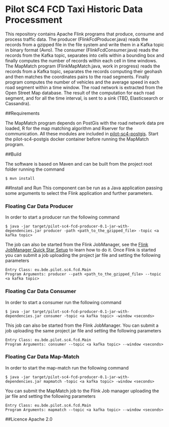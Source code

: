 Pilot SC4 FCD Taxi Historic Data Processment
===============================================
This repository contains Apache Flink programs that produce, consume and process traffic data.
The producer (FlinkFcdProducer.java) reads the records from a gzipped file in the file system and write them in a Kafka
topic in binary format (Avro).
The consumer (FlinkFcdConsumer.java) reads the records from the Kafka topic, separates into cells within a bounding box
and finally computes the number of records within each cell in time windows.
The MapMatch program (FlinkMapMatch.java, work in progress) reads the records from a Kafka topic, separates the records 
computing their geohash and then matches the coordinates pairs to the road segments. Finally program computes the number 
of vehicles and the average speed in each road segment within a time window. The road network is extracted from the 
Open Street Map database. The result of the computation for each road segment, and for all the time interval, is sent
to a sink (TBD, Elasticsearch or Cassandra).

##Requirements

The MapMatch program depends on PostGis with the road network data pre loaded, R for the map matching algorithm and Rserver for the 
communication. All these modules are included in [pilot-sc4-postgis](https://github.com/big-data-europe/pilot-sc4-postgis). Start
the pilot-sc4-postgis docker container before running the MapMatch program.

##Build

The software is based on Maven and can be built from the project root folder running the command

    $ mvn install  

##Install and Run
This component can be run as a Java application passing some arguments to select the Flink application and further parameters.

### Floating Car Data Producer 
In order to start a producer run the following command

    $ java -jar target/pilot-sc4-fcd-producer-0.1-jar-with-dependencies.jar producer -path <path_to_the_gzipped_file> -topic <a kafka topic>

The job can also be started from the Flink JobManager, see the [Flink JobManager Quick Star Setup](https://ci.apache.org/projects/flink/flink-docs-release-1.0/quickstart/setup_quickstart.html) 
to learn how to do it. Once Flink is started you can submit a job uploading the project jar file and setting the following parameters

    Entry Class: eu.bde.pilot.sc4.fcd.Main
    Program Arguments: producer --path <path_to_the_gzipped_file> --topic <a kafka topic>

    
### Floating Car Data Consumer
In order to start a consumer run the following command

    $ java -jar target/pilot-sc4-fcd-producer-0.1-jar-with-dependencies.jar consumer -topic <a kafka topic> -window <seconds>

This job can also be started from the Flink JobManager. You can submit a job uploading the same project jar file and setting the following parameters  

    Entry Class: eu.bde.pilot.sc4.fcd.Main
    Program Arguments: consumer --topic <a kafka topic> --window <seconds>
    
### Floating Car Data Map-Match
In order to start the map-match run the following command

    $ java -jar target/pilot-sc4-fcd-producer-0.1-jar-with-dependencies.jar mapmatch -topic <a kafka topic> -window <seconds>

You can submit the MapMatch job to the Flink Job manager uploading the jar file and setting the following parameters  

    Entry Class: eu.bde.pilot.sc4.fcd.Main
    Program Arguments: mapmatch --topic <a kafka topic> --window <seconds>

##Licence
Apache 2.0

